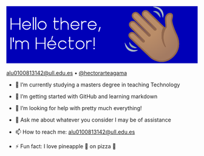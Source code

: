 <img src="cabecera.png">

<p align="center">
  
[alu0100813142@ull.edu.es](mailto:alu0100813142@ull.edu.es) &bull; [@hectorarteagama](https://twitter.com/hectorarteagama)
  
</p>

<!--
**aluhectorarteaga/aluhectorarteaga** is a ✨ _special_ ✨ repository because its `README.md` (this file) appears on your GitHub profile.

Here are some ideas to get you started:
-->

- 🔭 I’m currently studying a masters degree in teaching Technology

- 🌱 I’m getting started with GitHub and learning markdown

- 🤔 I’m looking for help with pretty much everything!

- 💬 Ask me about whatever you consider I may be of assistance

- 📫 How to reach me: [alu0100813142@ull.edu.es](mailto:alu0100813142@ull.edu.es) 

- ⚡ Fun fact: I love pineapple :pineapple: on pizza :pizza:

